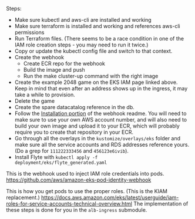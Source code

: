 
Steps:
- Make sure kubectl and aws-cli are installed and working
- Make sure terraform is installed and working and references aws-cli permissions
- Run Terraform files. (There seems to be a race condition in one of the IAM role creation steps - you may need to run it twice.)
- Copy or update the kubectl config file and switch to that context.
- Create the webhook
  - Create ECR repo for the webhook
  - Build the image and push
  - Run the make cluster-up command with the right image
- Create the example 2048 game on the EKS IAM page linked above. Keep in mind that even after an address shows up in the ingress, it may take a while to provision.
- Delete the game
- Create the spare datacatalog reference in the db.
- Follow the [Installation portion](https://github.com/aws/amazon-eks-pod-identity-webhook/blob/95808cffe6d801822dae122f2f2c87a258d70bb8/README.md#installation) of the webhook readme.  You will need to make sure to use your own AWS account number, and will also need to build your own image and upload it to your ECR, which will probably require you to create that repository in your ECR.
- Go through all the overlays in the `kustomize/overlays/eks` folder and make sure all the service accounts and RDS addresses reference yours. (Do a grep for `111222333456` and `456123e6ivib`).
- Install Flyte with `kubectl apply -f deployment/eks/flyte_generated.yaml`

This is the webhook used to inject IAM role credentials into pods.
https://github.com/aws/amazon-eks-pod-identity-webhook

This is how you get pods to use the proper roles. (This is the KIAM replacement.)
https://docs.aws.amazon.com/eks/latest/userguide/iam-roles-for-service-accounts-technical-overview.html
The implementation of these steps is done for you in the `alb-ingress` submodule.


